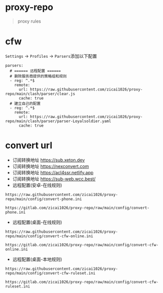 # proxy-repo

> proxy rules

# cfw

`Settings` -> `Profiles` -> `Parsers`添加以下配置

```
parsers:
  # ====== 远程配置 ======
  # 删除服务商提供的策略组和规则
  - reg: ^.*$
    remote:
      url: https://raw.githubusercontent.com/zicai1026/proxy-repo/main/clash/parser/clear.js
      cache: true
  # 建立自己的配置
  - reg: ^.*$
    remote:
      url: https://raw.githubusercontent.com/zicai1026/proxy-repo/main/clash/parser/parser-Loyalsoldier.yaml
      cache: true
```

# convert url

* 订阅转换地址    <a href="https://sub.xeton.dev" target="_blank">https://sub.xeton.dev</a>
* 订阅转换地址    <a href="https://nexconvert.com" target="_blank">https://nexconvert.com</a>
* 订阅转换地址    <a href="https://acl4ssr.netlify.app" target="_blank">https://acl4ssr.netlify.app</a>
* 订阅转换地址    <a href="https://sub-web.wcc.best/" target="_blank">https://sub-web.wcc.best/</a>
* 远程配置(安卓-在线规则)

```
https://raw.githubusercontent.com/zicai1026/proxy-repo/main/config/convert-phone.ini
```

```
https://gitlab.com/zicai1026/proxy-repo/raw/main/config/convert-phone.ini
```
* 远程配置(桌面-在线规则)

```
https://raw.githubusercontent.com/zicai1026/proxy-repo/main/config/convert-cfw-online.ini
```

```
https://gitlab.com/zicai1026/proxy-repo/raw/main/config/convert-cfw-online.ini
```

* 远程配置(桌面-本地规则)

```
https://raw.githubusercontent.com/zicai1026/proxy-repo/main/config/convert-cfw-ruleset.ini
```

```
https://gitlab.com/zicai1026/proxy-repo/raw/main/config/convert-cfw-ruleset.ini
```

